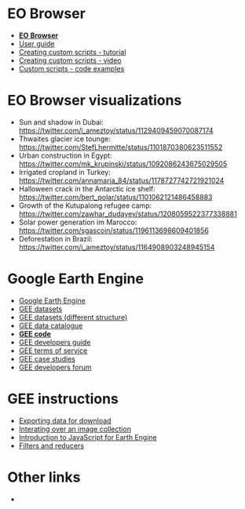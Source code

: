 # EO Browser
* **[EO Browser](https://apps.sentinel-hub.com/eo-browser/)**
* [User guide](https://www.sentinel-hub.com/explore/eobrowser/user-guide#)
* [Creating custom scripts - tutorial](https://www.sentinel-hub.com/explore/education/custom-scripts-tutorial)
* [Creating custom scripts - video](https://www.youtube.com/watch?v=02Xbbu1PHdg)
* [Custom scripts - code examples](https://custom-scripts.sentinel-hub.com/)


# EO Browser visualizations
- Sun and shadow in  Dubai: https://twitter.com/i_ameztoy/status/1129409459070087174
- Thwaites glacier ice tounge: https://twitter.com/StefLhermitte/status/1101870380623511552
- Urban construction in Egypt: https://twitter.com/mk_krupinski/status/1092086243675029505
- Irrigated cropland in Turkey: https://twitter.com/annamaria_84/status/1178727742721921024
- Halloween crack in the Antarctic ice shelf: https://twitter.com/bert_polar/status/1101062121486458883
- Growth of the Kutupalong refugee camp: https://twitter.com/zawhar_dudayev/status/1208059522377338881
- Solar power generation im Marocco: https://twitter.com/sgascoin/status/1196113698609401856
- Deforestation in Brazil: https://twitter.com/i_ameztoy/status/1164908903248945154


# Google Earth Engine
* [Google Earth Engine](https://earthengine.google.com/)
* [GEE datasets](https://developers.google.com/earth-engine/datasets)
* [GEE datasets (different structure)](https://earthengine.google.com/datasets/)
* [GEE data catalogue](https://explorer.earthengine.google.com/#index)
* **[GEE code](https://code.earthengine.google.com/)**
* [GEE developers guide](https://developers.google.com/earth-engine/)
* [GEE terms of service](https://earthengine.google.com/terms/)
* [GEE case studies](https://earthengine.google.com/case_studies/)
* [GEE developers forum](https://groups.google.com/forum/#%21forum/google-earth-engine-developers)


# GEE instructions
* [Exporting data for download](https://developers.google.com/earth-engine/exporting)
* [Interating over an image collection](https://developers.google.com/earth-engine/ic_iterating)
* [Introduction to JavaScript for Earth Engine](https://developers.google.com/earth-engine/tutorial_js_01)
* [Filters and reducers](https://developers.google.com/earth-engine/reducers_intro)


# Other links
* 
